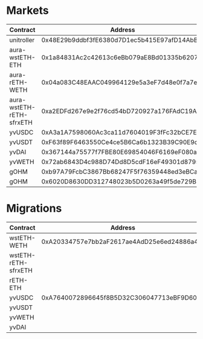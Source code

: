# Markets

| Contract                 | Address                                    | Pool  |
| ------------------------ | ------------------------------------------ | ----- |
| unitroller               | 0x48E29b9ddbf3fE6380d7D1ec5b415E97afD14AbB | Pool6 |
| aura-wstETH-ETH          | 0x1a84831Ac2c42613c6eBb079aE8Bd01335b6207e | Pool6 |
| aura-rETH-WETH           | 0x04a083C48EAAC049964129e5a3eF7d48e0f7a7e7 | Pool6 |
| aura-wstETH-rETH-sfrxETH | 0xa2EDFd267e9e2f76cd54bD720927a176FAdC19A8 | Pool6 |
| yvUSDC                   | 0xA3a1A7598060Ac3ca11d7604019F3fFc32bCE7Ec | Pool6 |
| yvUSDT                   | 0xF63f89F6463550Ce4ce5B6Ca6b1323B39C90E9cB | Pool6 |
| yvDAI                    | 0x367144a75577f7FBE80E69854046F6169eF080aC | Pool6 |
| yvWETH                   | 0x72ab6843D4c988D74Dd8D5cdF16eF49301d87952 | Pool6 |
| gOHM                     | 0xb97A79FcbC3867Bb68247F5f76359448ed3eBCa3 | Pool6 |
| gOHM                     | 0x6020D8630DD312748023b5D0263a49f5de729BF6 | Pool0 |

# Migrations

| Contract            | Address                                    | Type             |
| ------------------- | ------------------------------------------ | ---------------- |
| wstETH-WETH         | 0xA20334757e7bb2aF2617ae4AdD25e6ed24886a40 | AuraLPMigration  |
| wstETH-rETH-sfrxETH |                                            | AuraLPMigration  |
| rETH-ETH            |                                            | AuraLPMigration  |
| yvUSDC              | 0xA7640072896645f8B5D32C306047713eBF9D60F3 | YVTokenMigration |
| yvUSDT              |                                            | YVTokenMigration |
| yvWETH              |                                            | YVTokenMigration |
| yvDAI               |                                            | YVTokenMigration |
